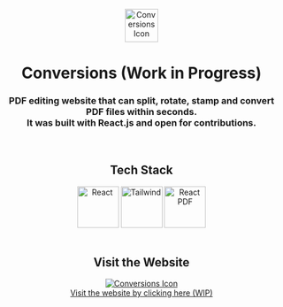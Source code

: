 <p align="center">
  <img src="https://i.imgur.com/iaooqjX.png" height=60 alt="Conversions Icon" />
</p>
<h1 align="center">Conversions (Work in Progress)</h1>
<h3 align="center">
  PDF editing website that can split, rotate, stamp and convert PDF files within seconds.
  <br/>
  It was built with React.js and open for contributions.
</h3>

<br/>

<h2 align="center">
Tech Stack
</h2>
<div align="center">
  <img alt="React" src="https://user-images.githubusercontent.com/42357900/218828330-592fc93d-d58f-4c78-95dd-4c48967a1619.png" height="75" />
  <img alt="Tailwind" src="https://user-images.githubusercontent.com/42357900/218828205-2228cc0e-8cdc-4f6a-9dd8-a5793dd8ffe9.svg" width="75" />
  <img alt="React PDF" src="https://user-images.githubusercontent.com/42357900/224481827-eb54b2f9-83d1-46f4-87d9-6ab1b61a0aa2.png" height="75" />
</div>

<br/>

<h2 align="center">
Visit the Website
</h2>

<p align="center">
<a href="https://conversions.yunusemre.dev/">
  <img src="https://user-images.githubusercontent.com/42357900/205955739-53267013-e265-4ef8-ae0a-afe7203ab31b.png" alt="Conversions Icon" />
  <br/>
  Visit the website by clicking here (WIP)
</a>
  </p>
